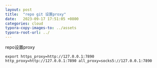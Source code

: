 ```yaml
---
layout: post
title:  "repo git 设置proxy"
date:   2023-09-17 17:51:05 +0800
categories: cloud
typora-copy-images-to: ../assets
typora-root-url: ../
---
```


repo设置proxy
```
export https_proxy=http://127.0.0.1:7890 http_proxy=http://127.0.0.1:7890 all_proxy=socks5://127.0.0.1:7890
```